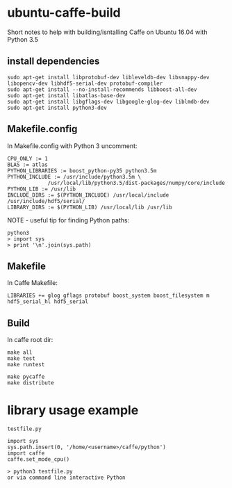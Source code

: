 # ubuntu-caffe-build

Short notes to help with building/isntalling Caffe on Ubuntu 16.04 with Python 3.5

## install dependencies

	sudo apt-get install libprotobuf-dev libleveldb-dev libsnappy-dev libopencv-dev libhdf5-serial-dev protobuf-compiler
	sudo apt-get install --no-install-recommends libboost-all-dev
	sudo apt-get install libatlas-base-dev
	sudo apt-get install libgflags-dev libgoogle-glog-dev liblmdb-dev
	sudo apt-get install python3-dev

## Makefile.config
 
In Makefile.config with Python 3 uncomment:

	CPU_ONLY := 1
	BLAS := atlas
	PYTHON_LIBRARIES := boost_python-py35 python3.5m
	PYTHON_INCLUDE := /usr/include/python3.5m \
                 /usr/local/lib/python3.5/dist-packages/numpy/core/include
	PYTHON_LIB := /usr/lib
	INCLUDE_DIRS := $(PYTHON_INCLUDE) /usr/local/include /usr/include/hdf5/serial/
	LIBRARY_DIRS := $(PYTHON_LIB) /usr/local/lib /usr/lib

NOTE - useful tip for finding Python paths:

	python3
	> import sys
	> print '\n'.join(sys.path)

## Makefile 

In Caffe Makefile:

	LIBRARIES += glog gflags protobuf boost_system boost_filesystem m hdf5_serial_hl hdf5_serial

## Build

In caffe root dir: 

	make all
	make test
	make runtest

	make pycaffe
	make distribute


# library usage example

	testfile.py

	import sys
	sys.path.insert(0, '/home/<username>/caffe/python')
	import caffe
	caffe.set_mode_cpu()

	> python3 testfile.py
	or via command line interactive Python
